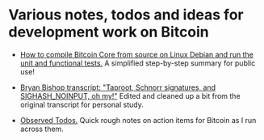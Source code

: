 # Various notes, todos and ideas for development work on Bitcoin

- [How to compile Bitcoin Core from source on Linux Debian and run the unit and functional tests.](https://github.com/jonatack/bitcoin-development/blob/master/how-to-compile-bitcoin-core-from-source-for-linux-debian.md)  A simplified step-by-step summary for public use!

- [Bryan Bishop transcript: "Taproot, Schnorr signatures, and SIGHASH_NOINPUT, oh my!"](https://github.com/jonatack/bitcoin-development/blob/master/2018-07-09-pieter-wuille-taproot-schnorr-sigs-and-sighash-noinput.txt)  Edited and cleaned up a bit from the original transcript for personal study.

- [Observed Todos.](https://github.com/jonatack/bitcoin-development/blob/master/observed-todos.txt)  Quick rough notes on action items for Bitcoin as I run across them.
